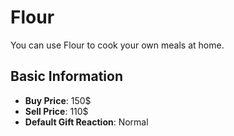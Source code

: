 # Flour

You can use Flour to cook your own meals at home.

## Basic Information

- **Buy Price**: 150$
- **Sell Price**: 110$
- **Default Gift Reaction**: Normal